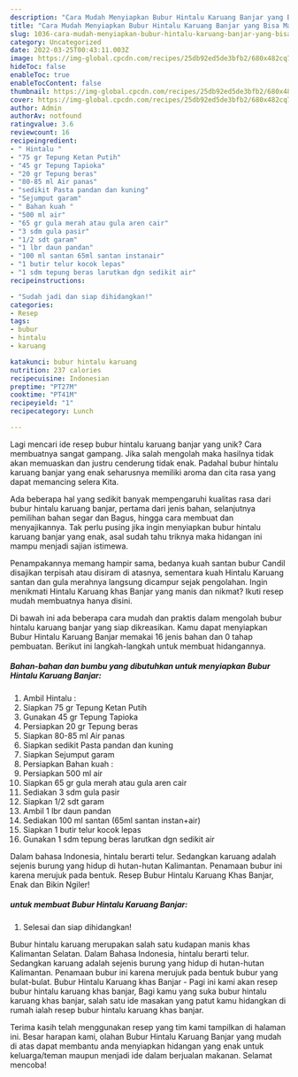 ```yaml
---
description: "Cara Mudah Menyiapkan Bubur Hintalu Karuang Banjar yang Bisa Manjain Lidah"
title: "Cara Mudah Menyiapkan Bubur Hintalu Karuang Banjar yang Bisa Manjain Lidah"
slug: 1036-cara-mudah-menyiapkan-bubur-hintalu-karuang-banjar-yang-bisa-manjain-lidah
category: Uncategorized
date: 2022-03-25T00:43:11.003Z
image: https://img-global.cpcdn.com/recipes/25db92ed5de3bfb2/680x482cq70/bubur-hintalu-karuang-banjar-foto-resep-utama.jpg
hideToc: false
enableToc: true
enableTocContent: false
thumbnail: https://img-global.cpcdn.com/recipes/25db92ed5de3bfb2/680x482cq70/bubur-hintalu-karuang-banjar-foto-resep-utama.jpg
cover: https://img-global.cpcdn.com/recipes/25db92ed5de3bfb2/680x482cq70/bubur-hintalu-karuang-banjar-foto-resep-utama.jpg
author: Admin
authorAv: notfound
ratingvalue: 3.6
reviewcount: 16
recipeingredient:
- " Hintalu "
- "75 gr Tepung Ketan Putih"
- "45 gr Tepung Tapioka"
- "20 gr Tepung beras"
- "80-85 ml Air panas"
- "sedikit Pasta pandan dan kuning"
- "Sejumput garam"
- " Bahan kuah "
- "500 ml air"
- "65 gr gula merah atau gula aren cair"
- "3 sdm gula pasir"
- "1/2 sdt garam"
- "1 lbr daun pandan"
- "100 ml santan 65ml santan instanair"
- "1 butir telur kocok lepas"
- "1 sdm tepung beras larutkan dgn sedikit air"
recipeinstructions:

- "Sudah jadi dan siap dihidangkan!"
categories:
- Resep
tags:
- bubur
- hintalu
- karuang

katakunci: bubur hintalu karuang 
nutrition: 237 calories
recipecuisine: Indonesian
preptime: "PT27M"
cooktime: "PT41M"
recipeyield: "1"
recipecategory: Lunch

---
```





Lagi mencari ide resep bubur hintalu karuang banjar yang unik? Cara membuatnya sangat gampang. Jika salah mengolah maka hasilnya tidak akan memuaskan dan justru cenderung tidak enak. Padahal bubur hintalu karuang banjar yang enak seharusnya memiliki aroma dan cita rasa yang dapat memancing selera Kita.





Ada beberapa hal yang sedikit banyak mempengaruhi kualitas rasa dari bubur hintalu karuang banjar, pertama dari jenis bahan, selanjutnya pemilihan bahan segar dan Bagus, hingga cara membuat dan menyajikannya. Tak perlu pusing jika ingin menyiapkan bubur hintalu karuang banjar yang enak,      asal sudah tahu triknya maka hidangan ini mampu menjadi sajian istimewa.














Penampakannya memang hampir sama, bedanya kuah santan bubur Candil disajikan terpisah atau disiram di atasnya, sementara kuah Hintalu Karuang santan dan gula merahnya langsung dicampur sejak pengolahan. Ingin menikmati Hintalu Karuang khas Banjar yang manis dan nikmat? Ikuti resep mudah membuatnya hanya disini.






Di bawah ini ada beberapa cara mudah dan praktis dalam mengolah bubur hintalu karuang banjar yang siap dikreasikan. Kamu dapat menyiapkan Bubur Hintalu Karuang Banjar memakai 16 jenis bahan dan 0 tahap pembuatan. Berikut ini langkah-langkah untuk membuat hidangannya.

<!--inarticleads1-->

##### Bahan-bahan dan bumbu yang dibutuhkan untuk menyiapkan Bubur Hintalu Karuang Banjar:

1. Ambil  Hintalu :
1. Siapkan 75 gr Tepung Ketan Putih
1. Gunakan 45 gr Tepung Tapioka
1. Persiapkan 20 gr Tepung beras
1. Siapkan 80-85 ml Air panas
1. Siapkan sedikit Pasta pandan dan kuning
1. Siapkan Sejumput garam
1. Persiapkan  Bahan kuah :
1. Persiapkan 500 ml air
1. Siapkan 65 gr gula merah atau gula aren cair
1. Sediakan 3 sdm gula pasir
1. Siapkan 1/2 sdt garam
1. Ambil 1 lbr daun pandan
1. Sediakan 100 ml santan (65ml santan instan+air)
1. Siapkan 1 butir telur kocok lepas
1. Gunakan 1 sdm tepung beras larutkan dgn sedikit air


Dalam bahasa Indonesia, hintalu berarti telur. Sedangkan karuang adalah sejenis burung yang hidup di hutan-hutan Kalimantan. Penamaan bubur ini karena merujuk pada bentuk. Resep Bubur Hintalu Karuang Khas Banjar, Enak dan Bikin Ngiler! 

<!--inarticleads2-->

#####  untuk membuat Bubur Hintalu Karuang Banjar:


1. Selesai dan siap dihidangkan!

Bubur hintalu karuang merupakan salah satu kudapan manis khas Kalimantan Selatan. Dalam Bahasa Indonesia, hintalu berarti telur. Sedangkan karuang adalah sejenis burung yang hidup di hutan-hutan Kalimantan. Penamaan bubur ini karena merujuk pada bentuk bubur yang bulat-bulat. Bubur Hintalu Karuang khas Banjar - Pagi ini kami akan resep bubur hintalu karuang khas banjar, Bagi kamu yang suka bubur hintalu karuang khas banjar, salah satu ide masakan yang patut kamu hidangkan di rumah ialah resep bubur hintalu karuang khas banjar. 

Terima kasih telah menggunakan resep yang tim kami tampilkan di halaman ini. Besar harapan kami, olahan Bubur Hintalu Karuang Banjar yang mudah di atas dapat membantu anda menyiapkan hidangan yang enak untuk keluarga/teman maupun menjadi ide dalam berjualan makanan. Selamat mencoba!
